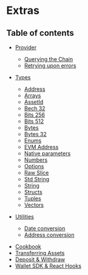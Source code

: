 # Extras

## Table of contents

<!-- - [ABI](../typegen/index.md) -->

- [Provider](../providers/index.md)
  <!-- - [Instantiating a Provider](../providers/instantiating-a-provider) -->
  <!-- - [Provider Options](../providers/provider-options.md) -->
  - [Querying the Chain](../providers/querying-the-chain.md)
  - [Retrying upon errors](../providers/retrying-upon-errors.md)

- [Types](../types/index.md)
  - [Address](../types/address.md)
  - [Arrays](../types/arrays.md)
  - [AssetId](../types/asset-id.md)
  - [Bech 32](../types/bech32.md)
  - [Bits 256](../types/bits256.md)
  - [Bits 512](../types/bits512.md)
  - [Bytes](../types/bytes.md)
  - [Bytes 32](../types/bytes32.md)
  - [Enums](../types/enums.md)
  - [EVM Address](../types/evm-address.md)
  - [Native parameters](../types/native-parameters.md)
  - [Numbers](../types/numbers.md)
  - [Options](../types/options.md)
  - [Raw Slice](../types/raw-slice.md)
  - [Std String](../types/std-string.md)
  - [String](../types/string.md)
  - [Structs](../types/structs.md)
  - [Tuples](../types/tuples.md)
  - [Vectors](../types/vectors.md)

- [Utilities](../utilities/index.md)
  <!-- - [Decimals](../utilities/decimals.md) -->
  - [Date conversion](../utilities/date-conversion.md)
  - [Address conversion](../utilities/address-conversion.md)

<!-- - [GraphQL](../graphql/index.md) -->

- [Cookbook](../cookbook/index.md)
- [Transferring Assets](../cookbook/transferring-assets.md)
- [Deposit & Withdraw](../cookbook/deposit-and-withdraw.md)
- [Wallet SDK & React Hooks](../cookbook/wallet-sdk-and-react-hooks.md)

